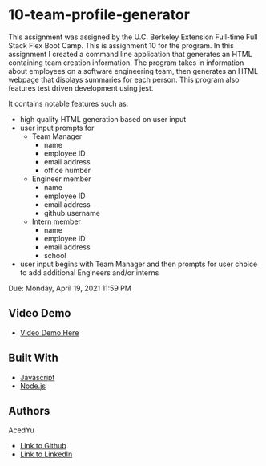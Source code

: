 # 10-team-profile-generator
This assignment was assigned by the U.C. Berkeley Extension Full-time Full Stack Flex Boot Camp.
This is assignment 10 for the program. In this assignment I created a command line application that generates an HTML containing team creation information. The program takes in information about employees on a software engineering team, then generates an HTML webpage that displays summaries for each person. This program also features test driven development using jest.

It contains notable features such as:
- high quality HTML generation based on user input
- user input prompts for
  - Team Manager
    - name
    - employee ID
    - email address
    - office number
  - Engineer member
    - name
    - employee ID
    - email address
    - github username
  - Intern member
    - name
    - employee ID
    - email address
    - school
- user input begins with Team Manager and then prompts for user choice to add additional Engineers and/or interns

Due: Monday, April 19, 2021 11:59 PM

## Video Demo
* [Video Demo Here](https://youtu.be/PkP8SJtUe0c)

## Built With

* [Javascript](https://developer.mozilla.org/en-US/docs/Web/JavaScript)
* [Node.js](https://nodejs.org/en/docs/)

## Authors
AcedYu
- [Link to Github](https://github.com/AcedYu)
- [Link to LinkedIn](https://www.linkedin.com/in/alex-yu-3712811b9/)